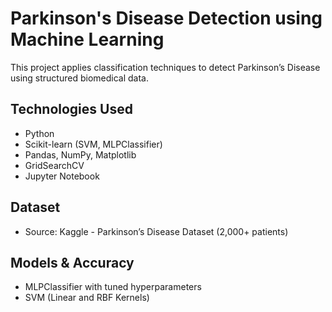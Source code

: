 # Parkinson's Disease Detection using Machine Learning

This project applies classification techniques to detect Parkinson’s Disease using structured biomedical data.

## Technologies Used
- Python
- Scikit-learn (SVM, MLPClassifier)
- Pandas, NumPy, Matplotlib
- GridSearchCV
- Jupyter Notebook

## Dataset
- Source: Kaggle - Parkinson’s Disease Dataset (2,000+ patients)

## Models & Accuracy
- MLPClassifier with tuned hyperparameters
- SVM (Linear and RBF Kernels)

